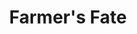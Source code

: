 ---
abv: 4.7
alt:
availability: Keg
bitterness: 
description: A blend of barrel aged and young clean fermented beer. Crisp, low on hops, and light in body. Aged on Dark Opal Basil and Holy Basil grown by Alexander Acres.
gravity: 
hops: 
ibu: 12
img: beer.jpg
layout: beer
malt: 
modal-id: farmers-fate
title: Farmer's Fate
on-tap: yup
sourness: 
style: Grisette
---